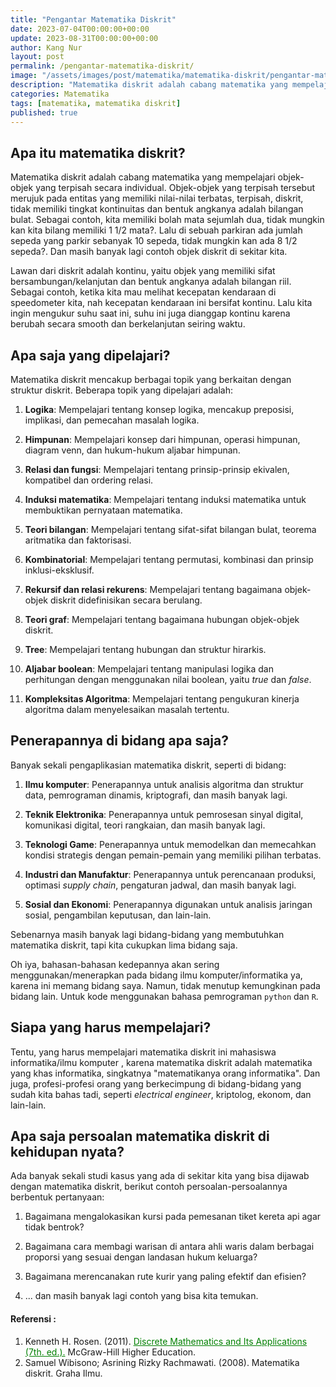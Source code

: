 ```yaml
---
title: "Pengantar Matematika Diskrit"
date: 2023-07-04T00:00:00+00:00
update: 2023-08-31T00:00:00+00:00
author: Kang Nur
layout: post
permalink: /pengantar-matematika-diskrit/
image: "/assets/images/post/matematika/matematika-diskrit/pengantar-matematika-diskrit/gambar0.png"
description: "Matematika diskrit adalah cabang matematika yang mempelajari objek-objek yang terpisah secara individual."
categories: Matematika
tags: [matematika, matematika diskrit]
published: true
---
```


<h2>Apa itu matematika diskrit?</h2>
<p>Matematika diskrit adalah cabang matematika yang mempelajari objek-objek yang terpisah secara individual. Objek-objek yang terpisah tersebut merujuk pada entitas yang memiliki nilai-nilai terbatas, terpisah, diskrit, tidak memiliki tingkat kontinuitas dan bentuk angkanya adalah bilangan bulat. Sebagai contoh, kita memiliki bolah mata sejumlah dua, tidak mungkin kan kita bilang memiliki 1 1/2 mata?. Lalu di sebuah parkiran ada jumlah sepeda yang parkir sebanyak 10 sepeda, tidak mungkin kan ada 8 1/2 sepeda?. Dan masih banyak lagi contoh objek diskrit di sekitar kita.</p>
<p>Lawan dari diskrit adalah kontinu, yaitu objek yang memiliki sifat bersambungan/kelanjutan dan bentuk angkanya adalah bilangan riil. Sebagai contoh, ketika kita mau melihat kecepatan kendaraan di speedometer kita, nah kecepatan kendaraan ini bersifat kontinu. Lalu kita ingin mengukur suhu saat ini, suhu ini juga dianggap kontinu karena berubah secara smooth dan berkelanjutan seiring waktu.</p>
<h2>Apa saja yang dipelajari?</h2>
<p>Matematika diskrit mencakup berbagai topik yang berkaitan dengan struktur diskrit. Beberapa topik yang dipelajari adalah:</p>
<ol>
<li><p><strong>Logika</strong>: Mempelajari tentang konsep logika, mencakup preposisi, implikasi, dan pemecahan masalah logika.</p>
</li>
<li><p><strong>Himpunan</strong>: Mempelajari konsep dari himpunan, operasi himpunan, diagram venn, dan hukum-hukum aljabar himpunan.</p>
</li>
<li><p><strong>Relasi dan fungsi</strong>: Mempelajari tentang prinsip-prinsip ekivalen, kompatibel dan ordering relasi.</p>
</li>
<li><p><strong>Induksi matematika</strong>: Mempelajari tentang induksi matematika untuk membuktikan pernyataan matematika.</p>
</li>
<li><p><strong>Teori bilangan</strong>: Mempelajari tentang sifat-sifat bilangan bulat, teorema aritmatika dan faktorisasi.</p>
</li>
<li><p><strong>Kombinatorial</strong>: Mempelajari tentang permutasi, kombinasi dan prinsip inklusi-eksklusif.</p>
</li>
<li><p><strong>Rekursif dan relasi rekurens</strong>: Mempelajari tentang bagaimana objek-objek diskrit didefinisikan secara berulang.</p>
</li>
<li><p><strong>Teori graf</strong>: Mempelajari tentang bagaimana hubungan objek-objek diskrit.</p>
</li>
<li><p><strong>Tree</strong>: Mempelajari tentang hubungan dan struktur hirarkis.</p>
</li>
<li><p><strong>Aljabar boolean</strong>: Mempelajari tentang manipulasi logika dan perhitungan dengan menggunakan nilai boolean, yaitu <em>true</em> dan <em>false</em>.</p>
</li>
<li><p><strong>Kompleksitas Algoritma</strong>: Mempelajari tentang pengukuran kinerja algoritma dalam menyelesaikan masalah tertentu.</p>
</li>
</ol>
<h2>Penerapannya di bidang apa saja?</h2>
<p>Banyak sekali pengaplikasian matematika diskrit, seperti di bidang:</p>
<ol>
<li><p><strong>Ilmu komputer</strong>: Penerapannya untuk analisis algoritma dan struktur data, pemrograman dinamis, kriptografi, dan masih banyak lagi.</p>
</li>
<li><p><strong>Teknik Elektronika</strong>: Penerapannya untuk pemrosesan sinyal digital, komunikasi digital, teori rangkaian, dan masih banyak lagi.</p>
</li>
<li><p><strong>Teknologi Game</strong>: Penerapannya untuk memodelkan dan memecahkan kondisi strategis dengan pemain-pemain yang memiliki pilihan terbatas.</p>
</li>
<li><p><strong>Industri dan Manufaktur</strong>: Penerapannya untuk perencanaan produksi, optimasi <em>supply chain</em>, pengaturan jadwal, dan masih banyak lagi.</p>
</li>
<li><p><strong>Sosial dan Ekonomi</strong>: Penerapannya digunakan untuk analisis jaringan sosial, pengambilan keputusan, dan lain-lain.</p>
</li>
</ol>
<p>Sebenarnya masih banyak lagi bidang-bidang yang membutuhkan matematika diskrit, tapi kita cukupkan lima bidang saja.</p>
<p>Oh iya, bahasan-bahasan kedepannya akan sering menggunakan/menerapkan pada bidang ilmu komputer/informatika ya, karena ini memang bidang saya. Namun, tidak menutup kemungkinan pada bidang lain. Untuk kode menggunakan bahasa pemrograman <code>python</code> dan <code>R</code>.</p>
<h2>Siapa yang harus mempelajari?</h2>
<p>Tentu, yang harus mempelajari matematika diskrit ini mahasiswa informatika/ilmu komputer , karena matematika diskrit adalah matematika yang khas informatika, singkatnya "matematikanya orang informatika". Dan juga, profesi-profesi orang yang berkecimpung di bidang-bidang yang sudah kita bahas tadi, seperti <em>electrical engineer</em>, kriptolog, ekonom, dan lain-lain.</p>
<h2>Apa saja persoalan matematika diskrit di kehidupan nyata?</h2>
<p>Ada banyak sekali studi kasus yang ada di sekitar kita yang bisa dijawab dengan matematika diskrit, berikut contoh persoalan-persoalannya berbentuk pertanyaan:</p>
<ol>
<li><p>Bagaimana mengalokasikan kursi pada pemesanan tiket kereta api agar tidak bentrok?</p>
</li>
<li><p>Bagaimana cara membagi warisan di antara ahli waris dalam berbagai proporsi yang sesuai dengan landasan hukum keluarga?</p>
</li>
<li><p>Bagaimana merencanakan rute kurir yang paling efektif dan efisien?</p>
</li>
<li><p>... dan masih banyak lagi contoh yang bisa kita temukan.</p>
</li>
</ol>


#### **Referensi :**
<div class="endnote">
    <ol>
      <li>Kenneth H. Rosen. (2011). <a style="color:green" href="https://www.amazon.com/Discrete-Mathematics-Its-Applications-Seventh/dp/0073383090">Discrete Mathematics and Its Applications (7th. ed.).</a> McGraw-Hill Higher Education.</li>
      <li>Samuel Wibisono; Asrining Rizky Rachmawati. (2008). Matematika diskrit. Graha Ilmu.</li>
    </ol>
</div>